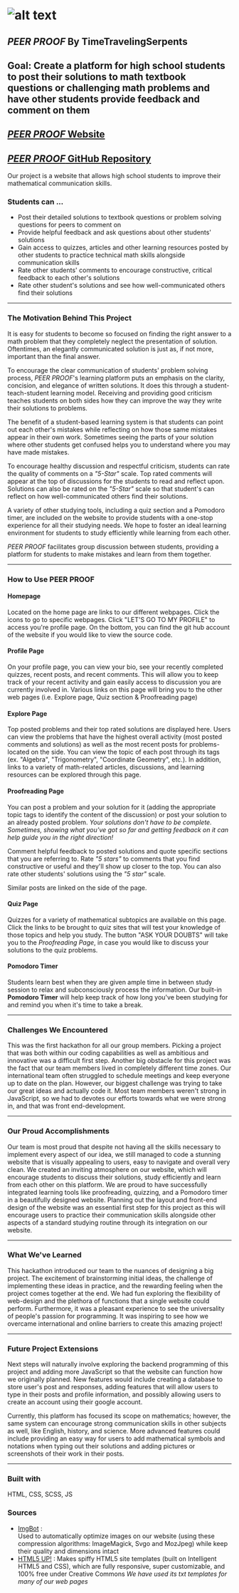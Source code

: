 # ![alt text](https://github.com/TTS-BJMV/temp/blob/main/images/Logo.jpg) 
## __*PEER PROOF* By TimeTravelingSerpents__ 
## Goal: Create a platform for high school students to post their solutions to math textbook questions or challenging math problems and have other students provide feedback and comment on them 

## [*PEER PROOF* Website](https://vinayakbector2002.github.io/peerproof/index.html)
## [*PEER PROOF* GitHub Repository](https://github.com/TTS-BJMV/PEER_PROOF)

Our project is a website that allows high school students to improve their mathematical communication skills. 

### Students can ...
* Post their detailed solutions to textbook questions or problem solving questions for peers to comment on
* Provide helpful feedback and ask questions about other students' solutions
* Gain access to quizzes, articles and other learning resources posted by other students to practice technical math skills alongside communication skills
* Rate other students' comments to encourage constructive, critical feedback to each other's solutions 
* Rate other student's solutions and see how well-communicated others find their solutions 

___

### The Motivation Behind This Project

It is easy for students to become so focused on finding the right answer to a math problem that they completely neglect the presentation of solution. Oftentimes, an elegantly communicated solution is just as, if not more, important than the final answer. 

To encourage the clear communication of students' problem solving process, *PEER PROOF*'s learning platform puts an emphasis on the clarity, concision, and elegance of written solutions. It does this through a student-teach-student learning model. Receiving and providing good criticism teaches students on both sides how they can improve the way they write their solutions to problems. 

The benefit of a student-based learning system is that students can point out each other's mistakes while reflecting on how those same mistakes appear in their own work. Sometimes seeing the parts of your solution where other students get confused helps you to understand where you may have made mistakes. 

To encourage healthy discussion and respectful criticism, students can rate the quality of comments on a _"5-Star"_ scale. Top rated comments will appear at the top of discussions for the students to read and reflect upon. Solutions can also be rated on the _"5-Star"_  scale so that student's can reflect on how well-communicated others find their solutions.

A variety of other studying tools, including a quiz section and a Pomodoro timer, are included on the website to provide students with a one-stop experience for all their studying needs. We hope to foster an ideal learning environment for students to study efficiently while learning from each other.

*PEER PROOF* facilitates group discussion between students, providing a platform for students to make mistakes and learn from them together.

___

### How to Use PEER PROOF

#### Homepage
Located on the home page are links to our different webpages. Click the icons to go to specific webpages. Click "LET'S GO TO MY PROFILE" to access you're profile page. On the bottom, you can find the git hub account of the website if you would like to view the source code.

#### Profile Page
On your profile page, you can view your bio, see your recently completed quizzes, recent posts, and recent comments. This will allow you to keep track of your recent activity and gain easily access to discussion you are currently involved in. Various links on this page will bring you to the other web pages (i.e. Explore page, Quiz section & Proofreading page)

#### Explore Page
Top posted problems and their top rated solutions are displayed here. Users can view the problems that have the highest overall activity (most posted comments and solutions) as well as the most recent posts for problems- located on the side. You can view the topic of each post through its tags (ex. "Algebra", "Trigonometry", "Coordinate Geometry", etc.). In addition, links to a variety of math-related articles, discussions, and learning resources can be explored through this page.

#### Proofreading Page
You can post a problem and your solution for it (adding the appropriate topic tags to identify the content of the discussion) or post your solution to an already posted problem. *Your solutions don't have to be complete. Sometimes, showing what you've got so far and getting feedback on it can help guide you in the right direction!*

Comment helpful feedback to posted solutions and quote specific sections that you are referring to. Rate _"5 stars"_  to comments that you find constructive or useful and they'll show up closer to the top. You can also rate other students' solutions using the  _"5 star"_ scale.

Similar posts are linked on the side of the page.

#### Quiz Page
Quizzes for a variety of mathematical subtopics are available on this page. Click the links to be brought to quiz sites that will test your knowledge of those topics and help you study. The button "ASK YOUR DOUBTS" will take you to the _Proofreading Page_, in case you would like to discuss your solutions to the quiz problems.

#### Pomodoro Timer
Students learn best when they are given ample time in between study session to relax and subconsciously process the information. Our built-in **Pomodoro Timer** will help keep track of how long you've been studying for and remind you when it's time to take a break.

___

### Challenges We Encountered
This was the first hackathon for all our group members. Picking a project that was both within our coding capabilities as well as ambitious and innovative was a difficult first step. Another big obstacle for this project was the fact that our team members lived in completely different time zones. Our international team often struggled to schedule meetings and keep everyone up to date on the plan. However, our biggest challenge was trying to take our great ideas and actually code it. Most team members weren't strong in JavaScript, so we had to devotes our efforts towards what we were strong in, and that was front end-development. 
___

### Our Proud Accomplishments
Our team is most proud that despite not having all the skills necessary to implement every aspect of our idea, we still managed to code a stunning website that is visually appealing to users, easy to navigate and overall very clean. We created an inviting atmosphere on our website, which will encourage students to discuss their solutions, study efficiently and learn from each other on this platform. We are proud to have successfully integrated learning tools like proofreading, quizzing, and a Pomodoro timer in a beautifully designed website. Planning out the layout and front-end design of the website was an essential first step for this project as this will encourage users to practice their communication skills alongside other aspects of a standard studying routine through its integration on our website.
___

### What We've Learned
This hackathon introduced our team to the nuances of designing a big project. The excitement of brainstorming initial ideas, the challenge of implementing these ideas in practice, and the rewarding feeling when the project comes together at the end. We had fun exploring the flexibility of web-design and the plethora of functions that a single website could perform. Furthermore, it was a pleasant experience to see the universality of people's passion for programming. It was inspiring to see how we overcame international and online barriers to create this amazing project!
___

### Future Project Extensions
Next steps will naturally involve exploring the backend programming of this project and adding more JavaScript so that the website can function how we originally planned. New features would include creating a database to store user's post and responses, adding features that will allow users to type in their posts and profile information, and possibly allowing users to create an account using their google account. 

Currently, this platform has focused its scope on mathematics; however, the same system can encourage strong communication skills in other subjects as well, like English, history, and science. More advanced features could include providing an easy way for users to add mathematical symbols and notations when typing out their solutions and adding pictures or screenshots of their work in their posts.
___

### Built with
HTML, CSS, SCSS, JS

### Sources 
* [ImgBot](https://imgbot.net/) :    
    Used to automatically optimize images on our website (using these compression algorithms: ImageMagick, Svgo and MozJpeg) while keep their quality and dimensions intact
* [HTML5 UP!](https://html5up.net/) :
    Makes spiffy HTML5 site templates (built on Intelligent HTML5 and CSS), which are fully responsive, super customizable, and 100% free under Creative Commons
    *We have used its txt templates for many of our web pages*
    
 

